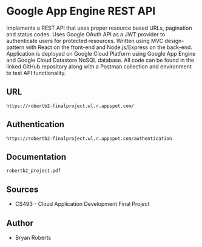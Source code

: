 # Google App Engine REST API

Implements a REST API that uses proper resource based URLs, pagination and status codes. Uses Google OAuth API as a JWT provider to authenticate users for protected resources. Written using MVC design-pattern with React on the front-end and Node.js/Express on the back-end. Application is deployed on Google Cloud Platform using Google App Engine and Google Cloud Datastore NoSQL database. All code can be found in the linked GitHub repository along with a Postman collection and environment to test API functionality.

## URL

    https://robertb2-finalproject.wl.r.appspot.com/

## Authentication

    https://robertb2-finalproject.wl.r.appspot.com/authentication
    
## Documentation

    robertb2_project.pdf

## Sources

- CS493 - Cloud Application Development Final Project

## Author

- Bryan Roberts
